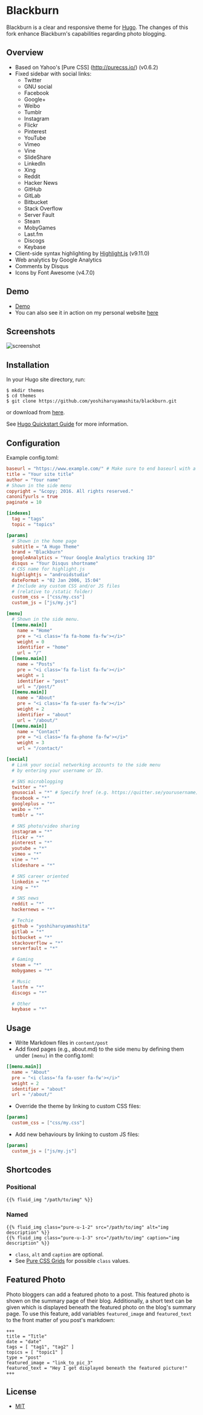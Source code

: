 # Blackburn

Blackburn is a clear and responsive theme for [Hugo](//gohugo.io). The changes of this fork enhance Blackburn's capabilities regarding photo blogging.

## Overview

* Based on Yahoo's [Pure CSS] (http://purecss.io/) (v0.6.2)
* Fixed sidebar with social links:
  * Twitter
  * GNU social
  * Facebook
  * Google+
  * Weibo
  * Tumblr
  * Instagram
  * Flickr
  * Pinterest
  * YouTube
  * Vimeo
  * Vine
  * SlideShare
  * LinkedIn
  * Xing
  * Reddit
  * Hacker News
  * GitHub
  * GitLab
  * Bitbucket
  * Stack Overflow
  * Server Fault
  * Steam
  * MobyGames
  * Last.fm
  * Discogs
  * Keybase
* Client-side syntax highlighting by [Highlight.js](//highlightjs.org) (v9.11.0)
* Web analytics by Google Analytics
* Comments by Disqus
* Icons by Font Awesome (v4.7.0)

## Demo

* [Demo](http://themes.gohugo.io/theme/blackburn/)
* You can also see it in action on my personal website [here](http://yoshiharuyamashita.com/)

## Screenshots

![screenshot](https://raw.githubusercontent.com/yoshiharuyamashita/blackburn/master/images/screenshot.png)

## Installation

In your Hugo site directory, run:

```shell
$ mkdir themes
$ cd themes
$ git clone https://github.com/yoshiharuyamashita/blackburn.git
```

or download from [here](//github.com/yoshiharuyamashita/blackburn/archive/master.zip).

See [Hugo Quickstart Guide](//gohugo.io/overview/quickstart/) for more information.

## Configuration

Example config.toml:

```toml
baseurl = "https://www.example.com/" # Make sure to end baseurl with a '/'
title = "Your site title"
author = "Your name"
# Shown in the side menu
copyright = "&copy; 2016. All rights reserved."
canonifyurls = true
paginate = 10

[indexes]
  tag = "tags"
  topic = "topics"

[params]
  # Shown in the home page
  subtitle = "A Hugo Theme"
  brand = "Blackburn"
  googleAnalytics = "Your Google Analytics tracking ID"
  disqus = "Your Disqus shortname"
  # CSS name for highlight.js
  highlightjs = "androidstudio"
  dateFormat = "02 Jan 2006, 15:04"
  # Include any custom CSS and/or JS files
  # (relative to /static folder)
  custom_css = ["css/my.css"]
  custom_js = ["js/my.js"]

[menu]
  # Shown in the side menu.
  [[menu.main]]
    name = "Home"
    pre = "<i class='fa fa-home fa-fw'></i>"
    weight = 0
    identifier = "home"
    url = "/"
  [[menu.main]]
    name = "Posts"
    pre = "<i class='fa fa-list fa-fw'></i>"
    weight = 1
    identifier = "post"
    url = "/post/"
  [[menu.main]]
    name = "About"
    pre = "<i class='fa fa-user fa-fw'></i>"
    weight = 2
    identifier = "about"
    url = "/about/"
  [[menu.main]]
    name = "Contact"
    pre = "<i class='fa fa-phone fa-fw'></i>"
    weight = 3
    url = "/contact/"

[social]
  # Link your social networking accounts to the side menu
  # by entering your username or ID.

  # SNS microblogging
  twitter = "*"
  gnusocial = "*" # Specify href (e.g. https://quitter.se/yourusername)
  facebook = "*"
  googleplus = "*"
  weibo = "*"
  tumblr = "*"

  # SNS photo/video sharing
  instagram = "*"
  flickr = "*"
  pinterest = "*"
  youtube = "*"
  vimeo = "*"
  vine = "*"
  slideshare = "*"

  # SNS career oriented
  linkedin = "*"
  xing = "*"

  # SNS news
  reddit = "*"
  hackernews = "*"

  # Techie
  github = "yoshiharuyamashita"
  gitlab = "*"
  bitbucket = "*"
  stackoverflow = "*"
  serverfault = "*"

  # Gaming
  steam = "*"
  mobygames = "*"

  # Music
  lastfm = "*"
  discogs = "*"

  # Other
  keybase = "*"
```

## Usage

* Write Markdown files in `content/post`
* Add fixed pages (e.g., about.md) to the side menu by defining them under `[menu]` in the config.toml:

```toml
[[menu.main]]
  name = "About"
  pre = "<i class='fa fa-user fa-fw'></i>"
  weight = 2
  identifier = "about"
  url = "/about/"
```

* Override the theme by linking to custom CSS files:

```toml
[params]
  custom_css = ["css/my.css"]
```

* Add new behaviours by linking to custom JS files:

```toml
[params]
  custom_js = ["js/my.js"]
```

## Shortcodes

### Positional

```
{{% fluid_img "/path/to/img" %}}
```

### Named

```
{{% fluid_img class="pure-u-1-2" src="/path/to/img" alt="img description" %}}
{{% fluid_img class="pure-u-1-3" src="/path/to/img" caption="img description" %}}
```

* `class`, `alt` and `caption` are optional.
* See [Pure CSS Grids](http://purecss.io/grids/) for possible `class` values.

## Featured Photo

Photo bloggers can add a featured photo to a post. This featured photo is shown on the summary page of their blog. Additionally, a short text can be given which is displayed beneath the featured photo on the blog's summary page. To use this feature, add variables `featured_image` and `featured_text` to the front matter of you post's markdown:

	+++
	title = "Title"
	date = "date"
	tags = [ "tag1", "tag2" ]
	topics = [ "topic1" ]
	type = "post"
	featured_image = "link_to_pic_3"
	featured_text = "Hey I get displayed beneath the featured picture!"
	+++

## License

* [MIT](//opensource.org/licenses/MIT)
